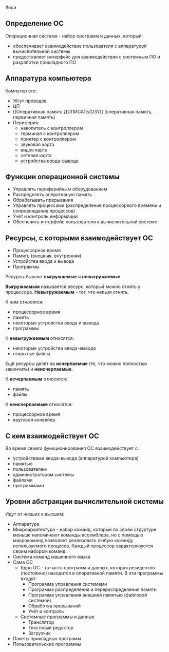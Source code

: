 #оси 
## Определение ОС
Операционная система - набор программ и данных, который: 
- обеспечивает взаимодействие пользователя с аппаратурой вычислительной системы
- предоставляет интерфейс для взаимодействия с системным ПО и разработки прикладного ПО

## Аппаратура компьютера
Компутер это:
- Жгут проводов
- ЦП
- [[Оперативная память ДОПИСАТЬ|ОЗУ]] (оперативная память, первичная память)
- Периферия:
	- накопитель с контроллером
	- терминал с контроллером
	- принтер с контроллером
	- звуковая карта
	- видео карта
	- сетевая карта
	- устройства ввода-вывода

## Функции операционной системы
- Управлять периферийным оборудованием
- Распределять оперативную память
- Обрабатывать прерывания
- Управлять процессами (распределение процессорного времени и сопровождение процессов)
- Учёт и контроль информации
- Обеспечить интерфейс пользователя к вычислительной системе

## Ресурсы, с которыми взаимодействует ОС
- Процессорное время
- Память (внешняя, внутренняя)
- Устройства ввода и вывода
- Программы

Ресурсы бывают **выгружаемые** и **невыгружаемые**

**Выгружаемым** называется ресурс, который можно отнять у процессора. **Невыгружаемым** - тот, что нельзя отнять.

К ним относятся:
- процессорное время
- память
- некоторые устройства ввода и вывода
- программы

К **невыгружаемым** относятся:
- некоторые устройства ввода-вывода
- открытые файлы

Ещё ресурсы делят на **исчерпаемые** (те, что можно полностью закончить) и **неисчерпаемые**.

К **исчерпаемым** относятся:
- память
- файлы

К **неисчерпаемым** относятся:
- процессорное время
- круговой конвейер

## С кем взаимодействует ОС
Во время своего функционирования ОС взаимодействует с:
- устройствами ввода-вывода (аппаратурой компьютера)
- памятью
- пользователем
- администратором системы
- файлами
- программами

## Уровни абстракции вычислительной системы
Идут от низших к высшим:
- Аппаратура
- Микроархитектура - набор команд, который по своей структуре меньше напоминают команды ассемблера, но с помощью микрокоманд позволяет реализовать любую команду используемого процесса. Каждый процессор характеризуется своим набором команд.
- Система команд машинного языка
- Сама ОС
	- Ядро ОС - та часть программ и данных, которая резидентно (постоянно) находится в оперативной памяти. 
		В эти программы входят:
		- Программа управления системами
		- Программа распределения и перераспределения памяти
		- Программа управления внешней памятью (файловой системой)
		- Обработка прерываний
		- Учёт и контроль
	- Системные программы и данные
		- Транслятор
		- Текстовый редактор
		- Загрузчик
- Пакеты прикладных программ
- Пользовательские программы
